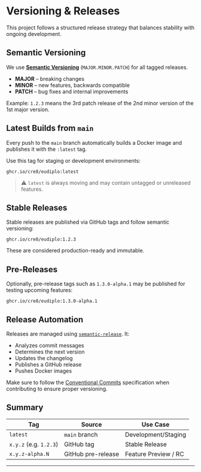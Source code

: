# Versioning & Releases

This project follows a structured release strategy that balances stability with
ongoing development.

## Semantic Versioning

We use **[Semantic Versioning](https://semver.org/)** (`MAJOR.MINOR.PATCH`) for
all tagged releases.

- **MAJOR** – breaking changes
- **MINOR** – new features, backwards compatible
- **PATCH** – bug fixes and internal improvements

Example: `1.2.3` means the 3rd patch release of the 2nd minor version of the 1st
major version.

## Latest Builds from `main`

Every push to the `main` branch automatically builds a Docker image and
publishes it with the `:latest` tag.

Use this tag for staging or development environments:

```
ghcr.io/cre8/eudiplo:latest
```

> ⚠️ `latest` is always moving and may contain untagged or unreleased features.

## Stable Releases

Stable releases are published via GitHub tags and follow semantic versioning:

```
ghcr.io/cre8/eudiplo:1.2.3
```

These are considered production-ready and immutable.

## Pre-Releases

Optionally, pre-release tags such as `1.3.0-alpha.1` may be published for
testing upcoming features:

```
ghcr.io/cre8/eudiplo:1.3.0-alpha.1
```

## Release Automation

Releases are managed using
[`semantic-release`](https://github.com/semantic-release/semantic-release). It:

- Analyzes commit messages
- Determines the next version
- Updates the changelog
- Publishes a GitHub release
- Pushes Docker images

Make sure to follow the
[Conventional Commits](https://www.conventionalcommits.org/en/v1.0.0/)
specification when contributing to ensure proper versioning.

## Summary

| Tag                    | Source             | Use Case             |
| ---------------------- | ------------------ | -------------------- |
| `latest`               | `main` branch      | Development/Staging  |
| `x.y.z` (e.g. `1.2.3`) | GitHub tag         | Stable Release       |
| `x.y.z-alpha.N`        | GitHub pre-release | Feature Preview / RC |

---
